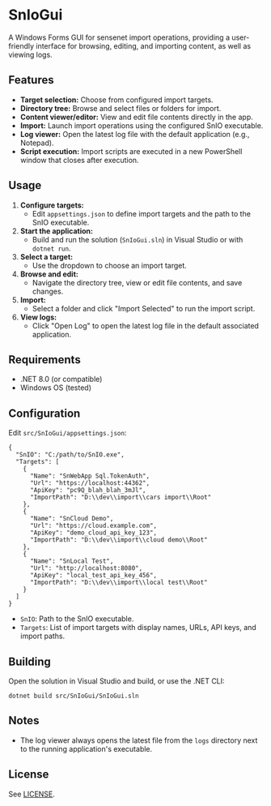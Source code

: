 # SnIoGui

A Windows Forms GUI for sensenet import operations, providing a user-friendly interface for browsing, editing, and importing content, as well as viewing logs.

## Features

- **Target selection:** Choose from configured import targets.
- **Directory tree:** Browse and select files or folders for import.
- **Content viewer/editor:** View and edit file contents directly in the app.
- **Import:** Launch import operations using the configured SnIO executable.
- **Log viewer:** Open the latest log file with the default application (e.g., Notepad).
- **Script execution:** Import scripts are executed in a new PowerShell window that closes after execution.

## Usage

1. **Configure targets:**
   - Edit `appsettings.json` to define import targets and the path to the SnIO executable.
2. **Start the application:**
   - Build and run the solution (`SnIoGui.sln`) in Visual Studio or with `dotnet run`.
3. **Select a target:**
   - Use the dropdown to choose an import target.
4. **Browse and edit:**
   - Navigate the directory tree, view or edit file contents, and save changes.
5. **Import:**
   - Select a folder and click "Import Selected" to run the import script.
6. **View logs:**
   - Click "Open Log" to open the latest log file in the default associated application.

## Requirements

- .NET 8.0 (or compatible)
- Windows OS (tested)

## Configuration

Edit `src/SnIoGui/appsettings.json`:

```
{
  "SnIO": "C:/path/to/SnIO.exe",
  "Targets": [
    {
      "Name": "SnWebApp Sql.TokenAuth",
      "Url": "https://localhost:44362",
      "ApiKey": "pc9Q_blah_blah_3mJl",
      "ImportPath": "D:\\dev\\import\\cars import\\Root"
    },
    {
      "Name": "SnCloud Demo",
      "Url": "https://cloud.example.com",
      "ApiKey": "demo_cloud_api_key_123",
      "ImportPath": "D:\\dev\\import\\cloud demo\\Root"
    },
    {
      "Name": "SnLocal Test",
      "Url": "http://localhost:8080",
      "ApiKey": "local_test_api_key_456",
      "ImportPath": "D:\\dev\\import\\local test\\Root"
    }
  ]
}
```

- `SnIO`: Path to the SnIO executable.
- `Targets`: List of import targets with display names, URLs, API keys, and import paths.

## Building

Open the solution in Visual Studio and build, or use the .NET CLI:

```
dotnet build src/SnIoGui/SnIoGui.sln
```

## Notes

- The log viewer always opens the latest file from the `logs` directory next to the running application's executable.

## License

See [LICENSE](LICENSE).